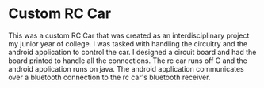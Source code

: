 # Custom RC Car
This was a custom RC Car that was created as an interdisciplinary project my junior year of college.
I was tasked with handling the circuitry and the android application to control the car. I designed a
circuit board and had the board printed to handle all the connections. The rc car runs off C and the
android application runs on java. The android application communicates over a bluetooth connection to
the rc car's bluetooth receiver. 
